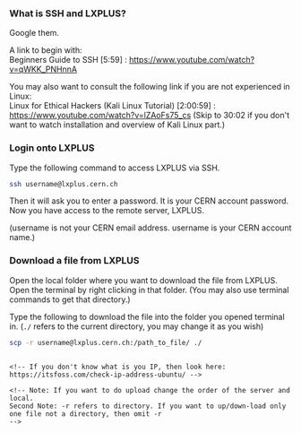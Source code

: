 ### What is SSH and LXPLUS? 

Google them. 

A link to begin with:  
Beginners Guide to SSH [5:59] : https://www.youtube.com/watch?v=qWKK_PNHnnA

You may also want to consult the following link if you are not experienced in Linux:  
Linux for Ethical Hackers (Kali Linux Tutorial) [2:00:59] : https://www.youtube.com/watch?v=lZAoFs75_cs  (Skip to 30:02 if you don't want to watch installation and overview of Kali Linux part.)


### Login onto LXPLUS

Type the following command to access LXPLUS via SSH.

```bash
ssh username@lxplus.cern.ch
```

Then it will ask you to enter a password. It is your CERN account password.  
Now you have access to the remote server, LXPLUS.

(username is not your CERN email address. username is your CERN account name.)  

### Download a file from LXPLUS  

Open the local folder where you want to download the file from LXPLUS. Open the terminal by right clicking in that folder. (You may also use terminal commands to get that directory.)

Type the following to download the file into the folder you opened terminal in. (`./` refers to the current directory, you may change it as you wish) 

```bash
scp -r username@lxplus.cern.ch:/path_to_file/ ./
```

<!--__OR__ alternatively you may prefer doing in lxplus.
If you are in lxplus, type the following: -->

<!--```bash
scp -r path_to_file/ user@your_ip:path_to_download -->
```

<!-- If you don't know what is you IP, then look here: https://itsfoss.com/check-ip-address-ubuntu/ -->

<!-- Note: If you want to do upload change the order of the server and local.
Second Note: -r refers to directory. If you want to up/down-load only one file not a directory, then omit -r
-->
